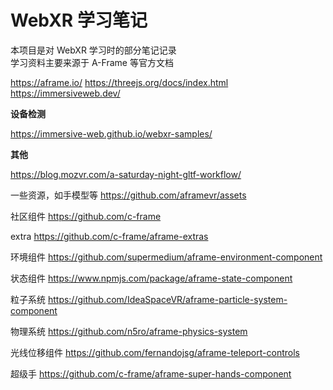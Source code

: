 # WebXR 学习笔记

本项目是对 WebXR 学习时的部分笔记记录  
学习资料主要来源于 A-Frame 等官方文档

https://aframe.io/
https://threejs.org/docs/index.html
https://immersiveweb.dev/

**设备检测**

https://immersive-web.github.io/webxr-samples/

**其他**

https://blog.mozvr.com/a-saturday-night-gltf-workflow/

一些资源，如手模型等
https://github.com/aframevr/assets

社区组件
https://github.com/c-frame

extra
https://github.com/c-frame/aframe-extras

环境组件
https://github.com/supermedium/aframe-environment-component

状态组件
https://www.npmjs.com/package/aframe-state-component

粒子系统
https://github.com/IdeaSpaceVR/aframe-particle-system-component

物理系统
https://github.com/n5ro/aframe-physics-system

光线位移组件
https://github.com/fernandojsg/aframe-teleport-controls

超级手
https://github.com/c-frame/aframe-super-hands-component